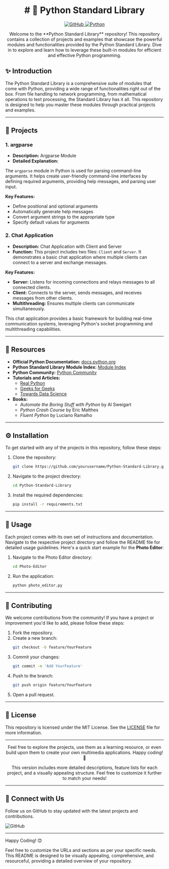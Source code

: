 <h1 align="center"># 🐍 Python Standard Library</h1>

<p align="center">
  <a href="https://github.com/dhiwinsamrich/Python-Standard-Library">
    <img src="https://img.shields.io/badge/GitHub-Repo-blue?style=for-the-badge&logo=github" alt="GitHub">
  </a>
  <a href="https://www.python.org/">
    <img src="https://img.shields.io/badge/Python-3.9+-brightgreen?style=for-the-badge&logo=python" alt="Python">
  </a>
</p>

<p align="center">
Welcome to the **Python Standard Library** repository! This repository contains a collection of projects and examples that showcase the powerful modules and functionalities provided by the Python Standard Library. Dive in to explore and learn how to leverage these built-in modules for efficient and effective Python programming.
</p>

## ✨ Introduction

The Python Standard Library is a comprehensive suite of modules that come with Python, providing a wide range of functionalities right out of the box. From file handling to network programming, from mathematical operations to text processing, the Standard Library has it all. This repository is designed to help you master these modules through practical projects and examples.

---

## 📂 Projects

### 1. argparse
- **Description:** Argparse Module
- **Detailed Explanation:**

The `argparse` module in Python is used for parsing command-line arguments. It helps create user-friendly command-line interfaces by defining required arguments, providing help messages, and parsing user input.

**Key Features:**
- Define positional and optional arguments
- Automatically generate help messages
- Convert argument strings to the appropriate type
- Specify default values for arguments

### 2. Chat Application
- **Description:** Chat Application with Client and Server
- **Function:** This project includes two files: `Client` and `Server`. It demonstrates a basic chat application where multiple clients can connect to a server and exchange messages.

**Key Features:**
- **Server:** Listens for incoming connections and relays messages to all connected clients.
- **Client:** Connects to the server, sends messages, and receives messages from other clients.
- **Multithreading:** Ensures multiple clients can communicate simultaneously.

This chat application provides a basic framework for building real-time communication systems, leveraging Python's socket programming and multithreading capabilities.

---

## 📖 Resources

- **Official Python Documentation:** [docs.python.org](https://docs.python.org/3/library/)
- **Python Standard Library Module Index:** [Module Index](https://docs.python.org/3/py-modindex.html)
- **Python Community:** [Python Community](https://www.python.org/community/)
- **Tutorials and Articles:** 
  - [Real Python](https://realpython.com/)
  - [Geeks for Geeks](https://www.geeksforgeeks.org/python-programming-language/)
  - [Towards Data Science](https://towardsdatascience.com/)
- **Books:**
  - *Automate the Boring Stuff with Python* by Al Sweigart
  - *Python Crash Course* by Eric Matthes
  - *Fluent Python* by Luciano Ramalho

---

## ⚙️ Installation

To get started with any of the projects in this repository, follow these steps:

1. Clone the repository:
   ```sh
   git clone https://github.com/yourusername/Python-Standard-Library.git
   ```
2. Navigate to the project directory:
   ```sh
   cd Python-Standard-Library
   ```
3. Install the required dependencies:
   ```sh
   pip install -r requirements.txt
   ```

---

## 🚀 Usage

Each project comes with its own set of instructions and documentation. Navigate to the respective project directory and follow the README file for detailed usage guidelines. Here's a quick start example for the **Photo Editor**:

1. Navigate to the Photo Editor directory:
   ```sh
   cd Photo-Editor
   ```
2. Run the application:
   ```sh
   python photo_editor.py
   ```

---

## 🤝 Contributing

We welcome contributions from the community! If you have a project or improvement you'd like to add, please follow these steps:

1. Fork the repository.
2. Create a new branch:
   ```sh
   git checkout -b feature/YourFeature
   ```
3. Commit your changes:
   ```sh
   git commit -m 'Add YourFeature'
   ```
4. Push to the branch:
   ```sh
   git push origin feature/YourFeature
   ```
5. Open a pull request.

---

## 📜 License

This repository is licensed under the MIT License. See the [LICENSE](LICENSE) file for more information.

---

<p align="center">Feel free to explore the projects, use them as a learning resource, or even build upon them to create your own multimedia applications. Happy coding! 🎉</p>

<p align="center">This version includes more detailed descriptions, feature lists for each project, and a visually appealing structure. Feel free to customize it further to match your needs!</p>

---

## 👥 Connect with Us

Follow us on GitHub to stay updated with the latest projects and contributions.

![GitHub](https://img.shields.io/badge/Follow-us-green.svg) 

---

Happy Coding! 😊

Feel free to customize the URLs and sections as per your specific needs. This README is designed to be visually appealing, comprehensive, and resourceful, providing a detailed overview of your repository.
